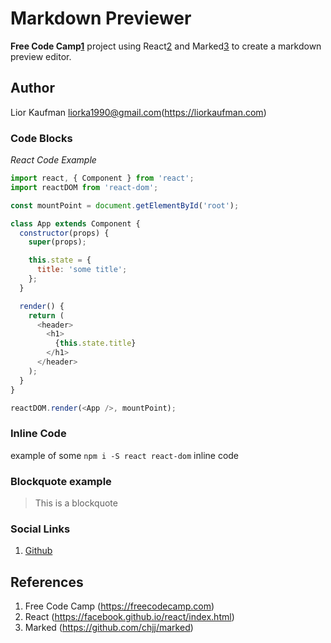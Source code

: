 # Markdown Previewer

**Free Code Camp[1]** project using React[2] and Marked[3] to create a markdown preview editor.

## Author

Lior Kaufman <liorka1990@gmail.com>(https://liorkaufman.com)

### Code Blocks

_React Code Example_

```javascript
import react, { Component } from 'react';
import reactDOM from 'react-dom';

const mountPoint = document.getElementById('root');

class App extends Component {
  constructor(props) {
    super(props);

    this.state = {
      title: 'some title';
    };
  }

  render() {
    return (
      <header>
        <h1>
          {this.state.title}
        </h1>
      </header>
    );
  }
}

reactDOM.render(<App />, mountPoint);
```

### Inline Code

example of some `npm i -S react react-dom` inline code

### Blockquote example

> This is a blockquote

### Social Links

1. [Github](https://github.com/liorkaufman 'Github')

## References

1. Free Code Camp (https://freecodecamp.com)
2. React (https://facebook.github.io/react/index.html)
3. Marked (https://github.com/chjj/marked)

[1]: https://freecodecamp.com/ 'Free Code Camp'
[2]: https://facebook.github.io/react/index.html 'React'
[3]: https://github.com/chjj/marked 'Marked'
